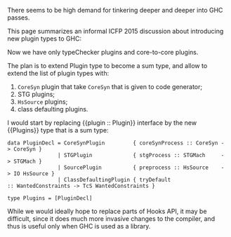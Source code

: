 
There seems to be high demand for tinkering deeper and deeper into GHC passes.


This page summarizes an informal ICFP 2015 discussion about introducing new plugin types to GHC:


Now we have only typeChecker plugins and core-to-core plugins.


The plan is to extend Plugin type to become a sum type, and allow to extend the list of plugin types with:

1. `CoreSyn` plugin that take `CoreSyn` that is given to code generator;
1. STG plugins;
1. `HsSource` plugins;
1. class defaulting plugins.


I would start by replacing {{plugin :: Plugin}} interface by the new {{Plugins}} type that is a sum type:


```
data PluginDecl = CoreSynPlugin         { coreSynProcess :: CoreSyn -> CoreSyn }
                | STGPlugin             { stgProcess :: STGMach     -> STGMach }
                | SourcePlugin          { preprocess :: HsSource    -> IO HsSource }
                | ClassDefaultingPlugin { tryDefault :: WantedConstraints -> TcS WantedConstraints }

type Plugins = [PluginDecl]
```


While we would ideally hope to replace parts of Hooks API, it may be difficult, since it does much more invasive
changes to the compiler, and thus is useful only when GHC is used as a library.

